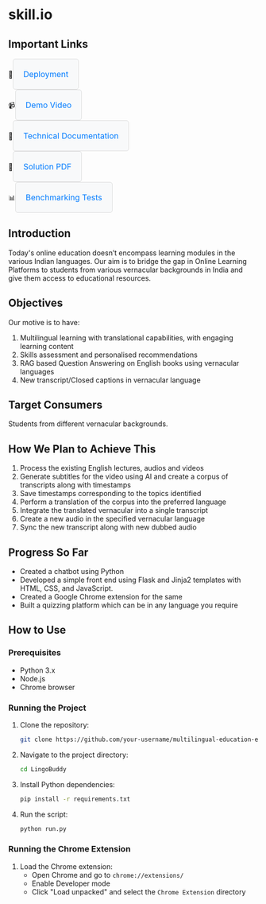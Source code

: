 # skill.io

## Important Links

<div>
    🚀<a href="https://samyuktha1262.pythonanywhere.com/" style="display: inline-block; padding: 20px; border: 1px solid #ddd; border-radius: 5px; text-decoration: none; color: #007bff; background-color: #f8f9fa; font-size: 16px; text-align: center;">
        Deployment
    </a>
    <br/>
    📹<a href="https://youtu.be/oQCjwEJQZIM" style="display: inline-block; padding: 20px; border: 1px solid #ddd; border-radius: 5px; text-decoration: none; color: #007bff; background-color: #f8f9fa; font-size: 16px; text-align: center;">
         Demo Video
    </a>
    <br/>
    📄<a href="technical_documentation.pdf" style="display: inline-block; padding: 20px; border: 1px solid #ddd; border-radius: 5px; text-decoration: none; color: #007bff; background-color: #f8f9fa; font-size: 16px; text-align: center;">
         Technical Documentation
    </a>
    <br/>
    📘<a href="https://solution-document-link.com" style="display: inline-block; padding: 20px; border: 1px solid #ddd; border-radius: 5px; text-decoration: none; color: #007bff; background-color: #f8f9fa; font-size: 16px; text-align: center;">
         Solution PDF
    </a>
    <br/>
    📊<a href="https://colab.research.google.com/drive/1gLYyMbe0OXLiVNX7ttxFgzq5a6ixiZoX#scrollTo=dDEIkxucr8No" style="display: inline-block; padding: 20px; border: 1px solid #ddd; border-radius: 5px; text-decoration: none; color: #007bff; background-color: #f8f9fa; font-size: 16px; text-align: center;">
         Benchmarking Tests
    </a>
</div>



## Introduction

Today's online education doesn’t encompass learning modules in the various Indian languages. Our aim is to bridge the gap in Online Learning Platforms to students from various vernacular backgrounds in India and give them access to educational resources.

## Objectives

Our motive is to have:
1. Multilingual learning with translational capabilities, with engaging learning content
2. Skills assessment and personalised recommendations
3. RAG based Question Answering on English books using vernacular languages
4. New transcript/Closed captions in vernacular language

## Target Consumers

Students from different vernacular backgrounds.

## How We Plan to Achieve This

1. Process the existing English lectures, audios and videos
2. Generate subtitles for the video using AI and create a corpus of transcripts along with timestamps
3. Save timestamps corresponding to the topics identified
4. Perform a translation of the corpus into the preferred language
5. Integrate the translated vernacular into a single transcript
6. Create a new audio in the specified vernacular language
7. Sync the new transcript along with new dubbed audio

## Progress So Far

- Created a chatbot using Python
- Developed a simple front end using Flask and Jinja2 templates with HTML, CSS, and JavaScript.
- Created a Google Chrome extension for the same
- Built a quizzing platform which can be in any language you require

## How to Use

### Prerequisites

- Python 3.x
- Node.js
- Chrome browser

### Running the Project

1. Clone the repository:
    ```bash
    git clone https://github.com/your-username/multilingual-education-enhancer.git
    ```
2. Navigate to the project directory:
    ```bash
    cd LingoBuddy
    ```
3. Install Python dependencies:
    ```bash
    pip install -r requirements.txt
    ```
4. Run the script:
    ```bash
    python run.py
    ```

### Running the Chrome Extension

1. Load the Chrome extension:
    - Open Chrome and go to `chrome://extensions/`
    - Enable Developer mode
    - Click "Load unpacked" and select the `Chrome Extension` directory

